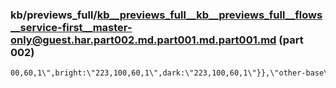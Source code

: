 ### kb/previews_full/kb__previews_full__kb__previews_full__flows__service-first__master-only@guest.har.part002.md.part001.md.part001.md (part 002)

```md
00,60,1\",bright:\"223,100,60,1\",dark:\"223,100,60,1\"}},\"other-base\":{lightMode:{light:\"0,0,95,1\",lighter:\"0,0,95,1\"
```

```
